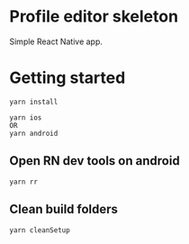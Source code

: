 # Profile editor skeleton

Simple React Native app.

# Getting started

```
yarn install

yarn ios
OR
yarn android
```

## Open RN dev tools on android

```
yarn rr
```

## Clean build folders

```
yarn cleanSetup
```
